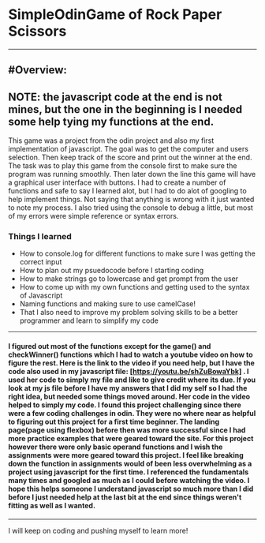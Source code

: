 # SimpleOdinGame of Rock Paper Scissors 
---
#Overview:
---
NOTE: the javascript code at the end is not mines, but the one in the beginning is I needed some help tying my functions at the end. 
---
This game was a project from the odin project and also my first implementation of javascript. The goal was to get the computer and users selection. Then keep track of the score and print out the winner at the end. The task was to play this game from the console first to make sure the program was running smoothly. Then later down the line this game will have a graphical user interface with buttons. I had to create a number of functions and safe to say I learned alot, but I had to do alot of googling to help implement things. Not saying that anything is wrong with it just wanted to note my process. I also tried using the console to debug a little, but most of my errors were simple reference or syntax errors. 
### Things I learned 
* How to console.log for different functions to make sure I was getting the correct input
* How to plan out my psuedocode before I starting coding 
* How to make strings go to lowercase and get prompt from the user
* How to come up with my own functions and getting used to the syntax of Javascript
* Naming functions and making sure to use camelCase!
* That I also need to improve my problem solving skills to be a better programmer and learn to simplify my code
---
#### I figured out most of the functions except for the game() and checkWinner() functions which I had to watch a youtube video on how to figure the rest. Here is the link to the video if you need help, but I have the code also used in my javascript file: [https://youtu.be/shZuBowaYbk] . I used her code to simply my file and like to give credit where its due. If you look at my js file before I have my answers that I did my self so I had the right idea, but needed some things moved around. Her code in the video helped to simply my code. I found this project challenging since there were a few coding challenges in odin. They were no where near as helpful to figuring out this project for a first time beginner. The landing page(page using flexbox) before then was more successful since I had more practice examples that were geared toward the site. For this project however there were only basic operand functions and I wish the assignments were more geared toward this project. I feel like breaking down the function in assignments would of been less overwhelming as a project using javascript for the first time. I referenced the fundamentals many times and googled as much as I could before watching the video. I hope this helps someone I understand javascript so much more than I did before I just needed help at the last bit at the end since things weren't fitting as well as I wanted. 
---
I will keep on coding and pushing myself to learn more!
